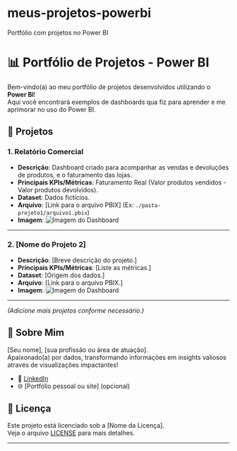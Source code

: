 # meus-projetos-powerbi
Portfólio com projetos no Power BI

# 📊 Portfólio de Projetos - Power BI

Bem-vindo(a) ao meu portfólio de projetos desenvolvidos utilizando o **Power BI**!  
Aqui você encontrará exemplos de dashboards qua fiz para aprender e me aprimorar no uso do Power BI.

## 📂 Projetos

### 1. Relatório Comercial
- **Descrição**: Dashboard criado para acompanhar as vendas e devoluções de produtos, e o faturamento das lojas.
- **Principais KPIs/Métricas**: Faturamento Real (Valor produtos vendidos - Valor produtos devolvidos).
- **Dataset**: Dados fictícios.
- **Arquivo**: [Link para o arquivo PBIX] (Ex: `./pasta-projeto1/arquivo1.pbix`)
- **Imagem**: ![Imagem do Dashboard](./pasta-projeto1/imagem-dashboard1.png)

---

### 2. [Nome do Projeto 2]
- **Descrição**: [Breve descrição do projeto.]
- **Principais KPIs/Métricas**: [Liste as métricas.]
- **Dataset**: [Origem dos dados.]
- **Arquivo**: [Link para o arquivo PBIX.]
- **Imagem**: ![Imagem do Dashboard](./pasta-projeto2/imagem-dashboard2.png)

---

*(Adicione mais projetos conforme necessário.)*

## 📌 Sobre Mim

[Seu nome], [sua profissão ou área de atuação].  
Apaixonado(a) por dados, transformando informações em insights valiosos através de visualizações impactantes!

- 🔗 [LinkedIn](link-do-seu-linkedin)
- 🌐 [Portfólio pessoal ou site] (opcional)

## 📜 Licença

Este projeto está licenciado sob a [Nome da Licença].  
Veja o arquivo [LICENSE](./LICENSE) para mais detalhes.

---


